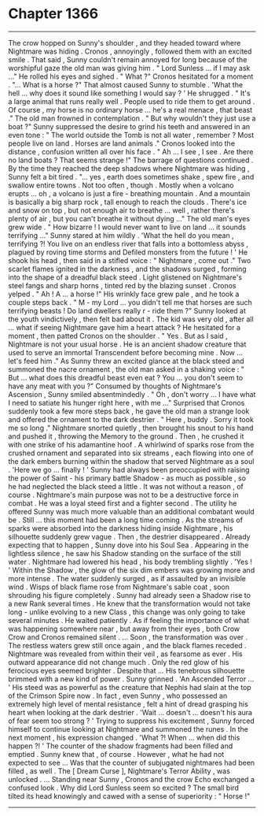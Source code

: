 
# Chapter 1366


---

The crow hopped on Sunny's shoulder , and they headed toward where Nightmare was hiding . Cronos , annoyingly , followed them with an excited smile . That said , Sunny couldn't remain annoyed for long because of the worshipful gaze the old man was giving him .
" Lord Sunless ... if I may ask ..."
He rolled his eyes and sighed .
" What ?"
Cronos hesitated for a moment .
"... What is a horse ?"
That almost caused Sunny to stumble .
'What the hell ... why does it sound like something I would say ? '
He shrugged .
" It's a large animal that runs really well . People used to ride them to get around . Of course , my horse is no ordinary horse ... he's a real menace , that beast ."
The old man frowned in contemplation .
" But why wouldn't they just use a boat ?"
Sunny suppressed the desire to grind his teeth and answered in an even tone :
" The world outside the Tomb is not all water , remember ? Most people live on land . Horses are land animals ."
Cronos looked into the distance , confusion written all over his face .
" Ah ... I see , I see . Are there no land boats ? That seems strange !"
The barrage of questions continued .
By the time they reached the deep shadows where Nightmare was hiding , Sunny felt a bit tired .
"... yes , earth does sometimes shake , spew fire , and swallow entire towns . Not too often , though . Mostly when a volcano erupts ... oh , a volcano is just a fire - breathing mountain . And a mountain is basically a big sharp rock , tall enough to reach the clouds . There's ice and snow on top , but not enough air to breathe ... well , rather there's plenty of air , but you can't breathe it without dying ..."
The old man's eyes grew wide .
" How bizarre ! I would never want to live on land ... it sounds terrifying ..."
Sunny stared at him wildly .
'What the hell do you mean , terrifying ?! You live on an endless river that falls into a bottomless abyss , plagued by roving time storms and Defiled monsters from the future ! '
He shook his head , then said in a stifled voice :
" Nightmare , come out ."
Two scarlet flames ignited in the darkness , and the shadows surged , forming into the shape of a dreadful black steed . Light glistened on Nightmare's steel fangs and sharp horns , tinted red by the blazing sunset .
Cronos yelped .
" Ah ! A ... a horse !"
His wrinkly face grew pale , and he took a couple steps back .
" M - my Lord ... you didn't tell me that horses are such terrifying beasts ! Do land dwellers really r - ride them ?"
Sunny looked at the youth vindictively , then felt bad about it . The kid was very old , after all ... what if seeing Nightmare gave him a heart attack ?
He hesitated for a moment , then patted Cronos on the shoulder .
" Yes . But as I said , Nightmare is not your usual horse . He is an ancient shadow creature that used to serve an immortal Transcendent before becoming mine . Now ... let's feed him ."
As Sunny threw an excited glance at the black steed and summoned the nacre ornament , the old man asked in a shaking voice :
" But ... what does this dreadful beast even eat ? You ... you don't seem to have any meat with you ?"
Consumed by thoughts of Nightmare's Ascension , Sunny smiled absentmindedly .
" Oh , don't worry ... I have what I need to satiate his hunger right here , with me ..."
Surprised that Cronos suddenly took a few more steps back , he gave the old man a strange look and offered the ornament to the dark destrier .
" Here , buddy . Sorry it took me so long ."
Nightmare snorted quietly , then brought his snout to his hand and pushed it , throwing the Memory to the ground . Then , he crushed it with one strike of his adamantine hoof .
A whirlwind of sparks rose from the crushed ornament and separated into six streams , each flowing into one of the dark embers burning within the shadow that served Nightmare as a soul .
'Here we go ... finally ! '
Sunny had always been preoccupied with raising the power of Saint - his primary battle Shadow - as much as possible , so he had neglected the black steed a little . It was not without a reason , of course . Nightmare's main purpose was not to be a destructive force in combat . He was a loyal steed first and a fighter second . The utility he offered Sunny was much more valuable than an additional combatant would be .
Still ... this moment had been a long time coming .
As the streams of sparks were absorbed into the darkness hiding inside Nightmare , his silhouette suddenly grew vague . Then , the destrier disappeared .
Already expecting that to happen , Sunny dove into his Soul Sea . Appearing in the lightless silence , he saw his Shadow standing on the surface of the still water . Nightmare had lowered his head , his body trembling slightly .
'Yes ! '
Within the Shadow , the glow of the six dim embers was growing more and more intense . The water suddenly surged , as if assaulted by an invisible wind . Wisps of black flame rose from Nightmare's sable coat , soon shrouding his figure completely .
Sunny had already seen a Shadow rise to a new Rank several times . He knew that the transformation would not take long - unlike evolving to a new Class , this change was only going to take several minutes .
He waited patiently .
As if feeling the importance of what was happening somewhere near , but away from their eyes , both Crow Crow and Cronos remained silent .
... Soon , the transformation was over .
The restless waters grew still once again , and the black flames receded . Nightmare was revealed from within their veil , as fearsome as ever . His outward appearance did not change much . Only the red glow of his ferocious eyes seemed brighter .
Despite that ...
His tenebrous silhouette brimmed with a new kind of power .
Sunny grinned .
'An Ascended Terror ... '
His steed was as powerful as the creature that Nephis had slain at the top of the Crimson Spire now .
In fact , even Sunny , who possessed an extremely high level of mental resistance , felt a hint of dread grasping his heart when looking at the dark destrier .
'Wait ... doesn't ... doesn't his aura of fear seem too strong ? '
Trying to suppress his excitement , Sunny forced himself to continue looking at Nightmare and summoned the runes .
In the next moment , his expression changed .
'What ?! When ... when did this happen ?! '
The counter of the shadow fragments had been filled and emptied . Sunny knew that , of course .
However , what he had not expected to see ...
Was that the counter of subjugated nightmares had been filled , as well .
The [ Dream Curse ], Nightmare's Terror Ability , was unlocked .
... Standing near Sunny , Cronos and the crow Echo exchanged a confused look . Why did Lord Sunless seem so excited ?
The small bird tilted its head knowingly and cawed with a sense of superiority :
" Horse !"

---

